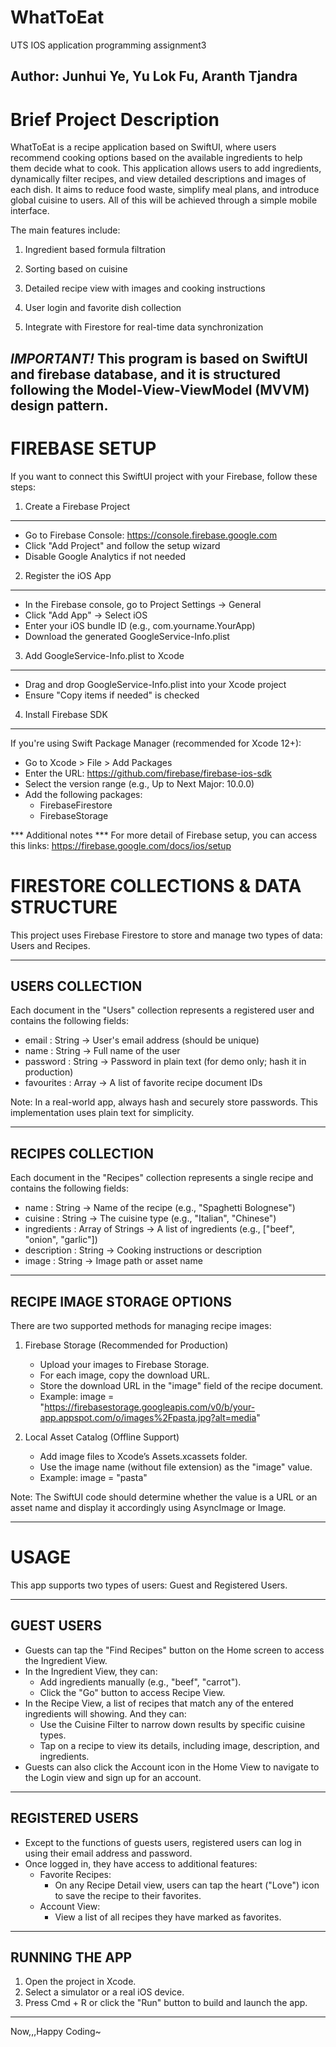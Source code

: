 # WhatToEat
UTS IOS application programming assignment3

Author: Junhui Ye, Yu Lok Fu, Aranth Tjandra
-----------------------------

Brief Project Description
=========================
WhatToEat is a recipe application based on SwiftUI, where users recommend cooking options based on the available ingredients to help them decide what to cook. This application allows users to add ingredients, dynamically filter recipes, and view detailed descriptions and images of each dish. It aims to reduce food waste, simplify meal plans, and introduce global cuisine to users. All of this will be achieved through a simple mobile interface.

The main features include:
1. Ingredient based formula filtration

2. Sorting based on cuisine

3. Detailed recipe view with images and cooking instructions

4. User login and favorite dish collection

5. Integrate with Firestore for real-time data synchronization

*IMPORTANT!*
This program is based on SwiftUI and firebase database, and it is structured following the Model-View-ViewModel (MVVM) design pattern.
-------------------------------------------------------------------------------------------------------------------------------------------------

FIREBASE SETUP
==============

If you want to connect this SwiftUI project with your Firebase, follow these steps:

1. Create a Firebase Project
----------------------------
- Go to Firebase Console: https://console.firebase.google.com
- Click "Add Project" and follow the setup wizard
- Disable Google Analytics if not needed

2. Register the iOS App
------------------------
- In the Firebase console, go to Project Settings → General
- Click "Add App" → Select iOS
- Enter your iOS bundle ID (e.g., com.yourname.YourApp)
- Download the generated GoogleService-Info.plist

3. Add GoogleService-Info.plist to Xcode
----------------------------------------
- Drag and drop GoogleService-Info.plist into your Xcode project
- Ensure "Copy items if needed" is checked

4. Install Firebase SDK
------------------------
If you're using Swift Package Manager (recommended for Xcode 12+):
- Go to Xcode > File > Add Packages
- Enter the URL: https://github.com/firebase/firebase-ios-sdk
- Select the version range (e.g., Up to Next Major: 10.0.0)
- Add the following packages:
    - FirebaseFirestore
    - FirebaseStorage

*** Additional notes ***
For more detail of Firebase setup, you can access this links: https://firebase.google.com/docs/ios/setup

FIRESTORE COLLECTIONS & DATA STRUCTURE
=====================================

This project uses Firebase Firestore to store and manage two types of data: Users and Recipes.

------------------------------------------------------------
USERS COLLECTION
------------------------------------------------------------

Each document in the "Users" collection represents a registered user and contains the following fields:

- email      : String  →  User's email address (should be unique)
- name       : String  →  Full name of the user
- password   : String  →  Password in plain text (for demo only; hash it in production)
- favourites : Array   →  A list of favorite recipe document IDs

Note: In a real-world app, always hash and securely store passwords. This implementation uses plain text for simplicity.

------------------------------------------------------------
RECIPES COLLECTION
------------------------------------------------------------

Each document in the "Recipes" collection represents a single recipe and contains the following fields:

- name        : String            →  Name of the recipe (e.g., "Spaghetti Bolognese")
- cuisine     : String            →  The cuisine type (e.g., "Italian", "Chinese")
- ingredients : Array of Strings  →  A list of ingredients (e.g., ["beef", "onion", "garlic"])
- description : String            →  Cooking instructions or description
- image       : String            →  Image path or asset name

------------------------------------------------------------
RECIPE IMAGE STORAGE OPTIONS
------------------------------------------------------------

There are two supported methods for managing recipe images:

1. Firebase Storage (Recommended for Production)
   - Upload your images to Firebase Storage.
   - For each image, copy the download URL.
   - Store the download URL in the "image" field of the recipe document.
   - Example:
     image = "https://firebasestorage.googleapis.com/v0/b/your-app.appspot.com/o/images%2Fpasta.jpg?alt=media"

2. Local Asset Catalog (Offline Support)
   - Add image files to Xcode’s Assets.xcassets folder.
   - Use the image name (without file extension) as the "image" value.
   - Example:
     image = "pasta"

Note: The SwiftUI code should determine whether the value is a URL or an asset name and display it accordingly using AsyncImage or Image.

-------------------------------------------------------------------------------------------------------------------------------------------------

USAGE
=====

This app supports two types of users: Guest and Registered Users.

------------------------------------
GUEST USERS
------------------------------------
- Guests can tap the "Find Recipes" button on the Home screen to access the Ingredient View.
- In the Ingredient View, they can:
  - Add ingredients manually (e.g., "beef", "carrot").
  - Click the "Go" button to access Recipe View.
- In the Recipe View, a list of recipes that match any of the entered ingredients will showing. And they can:
  - Use the Cuisine Filter to narrow down results by specific cuisine types.
  - Tap on a recipe to view its details, including image, description, and ingredients.
- Guests can also click the Account icon in the Home View to navigate to the Login view and sign up for an account.

------------------------------------
REGISTERED USERS
------------------------------------
- Except to the functions of guests users, registered users can log in using their email address and password.
- Once logged in, they have access to additional features:
  - Favorite Recipes:
    - On any Recipe Detail view, users can tap the heart ("Love") icon to save the recipe to their favorites.
  - Account View:
    - View a list of all recipes they have marked as favorites.

------------------------------------
RUNNING THE APP
------------------------------------
1. Open the project in Xcode.
2. Select a simulator or a real iOS device.
3. Press Cmd + R or click the "Run" button to build and launch the app.

-----------------------------------------------------------------------------------------------------------------------------------------------------------------------------------------------
Now,,,Happy Coding~
